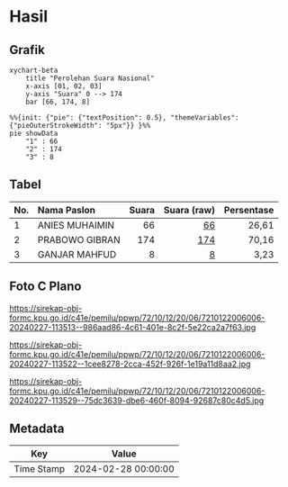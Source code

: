 # Hasil

## Grafik

```mermaid
xychart-beta
    title "Perolehan Suara Nasional"
    x-axis [01, 02, 03]
    y-axis "Suara" 0 --> 174
    bar [66, 174, 8]
```

```mermaid
%%{init: {"pie": {"textPosition": 0.5}, "themeVariables": {"pieOuterStrokeWidth": "5px"}} }%%
pie showData
    "1" : 66
    "2" : 174
    "3" : 8
```

## Tabel

| No. | Nama Paslon    | Suara | Suara (raw) | Persentase |
|:--- |:-------------- | -----:| -----------:| ----------:|
| 1   | ANIES MUHAIMIN | 66    | [66][p-1]   | 26,61      |
| 2   | PRABOWO GIBRAN | 174   | [174][p-2]  | 70,16      |
| 3   | GANJAR MAHFUD  | 8     | [8][p-3]    | 3,23       |


[p-1]: https://github.com/gigit-pemilu/pemilu-2024/blob/main/pilpres/hitung-suara/sub/72-sulawesi-tengah/sub/10-sigi/sub/12-dolo/sub/2006-kotapulu/sub/006-tps/sub/paslon-1.txt
[p-2]: https://github.com/gigit-pemilu/pemilu-2024/blob/main/pilpres/hitung-suara/sub/72-sulawesi-tengah/sub/10-sigi/sub/12-dolo/sub/2006-kotapulu/sub/006-tps/sub/paslon-2.txt
[p-3]: https://github.com/gigit-pemilu/pemilu-2024/blob/main/pilpres/hitung-suara/sub/72-sulawesi-tengah/sub/10-sigi/sub/12-dolo/sub/2006-kotapulu/sub/006-tps/sub/paslon-3.txt

## Foto C Plano

https://sirekap-obj-formc.kpu.go.id/c41e/pemilu/ppwp/72/10/12/20/06/7210122006006-20240227-113513--986aad86-4c61-401e-8c2f-5e22ca2a7f63.jpg

https://sirekap-obj-formc.kpu.go.id/c41e/pemilu/ppwp/72/10/12/20/06/7210122006006-20240227-113522--1cee8278-2cca-452f-926f-1e19a11d8aa2.jpg

https://sirekap-obj-formc.kpu.go.id/c41e/pemilu/ppwp/72/10/12/20/06/7210122006006-20240227-113529--75dc3639-dbe6-460f-8094-92687c80c4d5.jpg


## Metadata

| Key        | Value               |
| ---------- | ------------------- |
| Time Stamp | 2024-02-28 00:00:00 |



